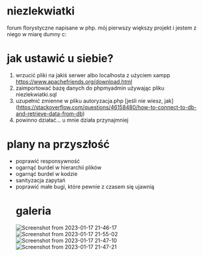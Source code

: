 # niezlekwiatki

forum florystyczne napisane w php. mój pierwszy większy projekt i jestem z niego w miarę dumny c:

# jak ustawić u siebie?

1. wrzucić pliki na jakiś serwer albo localhosta z użyciem xampp https://www.apachefriends.org/download.html
2. zaimportować bazę danych do phpmyadmin używając pliku niezlekwiatki.sql 
3. uzupełnić zmienne w pliku autoryzacja.php [jeśli nie wiesz, jak] (https://stackoverflow.com/questions/46158480/how-to-connect-to-db-and-retrieve-data-from-db)
4. powinno działać... u mnie działa przynajmniej

# plany na przyszłość
<ul>
<li>poprawić responsywność</li>
<li>ogarnąć burdel w hierarchii plików</li>
<li>ogarnąć burdel w kodzie</li>
<li>sanityzacja zapytań</li>
<li>poprawić małe bugi, które pewnie z czasem się ujawnią</li>

# galeria

![Screenshot from 2023-01-17 21-46-17](https://user-images.githubusercontent.com/97975794/213008983-bc2829f3-05a4-4c95-90b0-9f938ac64a23.png)
![Screenshot from 2023-01-17 21-55-02](https://user-images.githubusercontent.com/97975794/213010327-5fecb8dd-cdd4-4941-83ae-c0bbad3bacf1.png)
![Screenshot from 2023-01-17 21-47-10](https://user-images.githubusercontent.com/97975794/213008989-eb06b392-20aa-4048-9834-0a907eb2942b.png)
![Screenshot from 2023-01-17 21-47-21](https://user-images.githubusercontent.com/97975794/213008997-644e49c6-572e-432c-a5e0-40d26aeb55a9.png)
